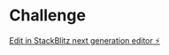 # Challenge

[Edit in StackBlitz next generation editor ⚡️](https://stackblitz.com/~/github.com/EugeneVanTonder/Challenge)